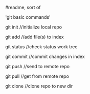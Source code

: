 #readme, sort of

'git basic commands'

git init    //initialize local repo

git add <file>  //add file(s) to index
  
git status  //check status work tree

git commit  //commit changes in index

git push    //send to remote repo

git pull    //get from remote repo

git clone   //clone repo to new dir
